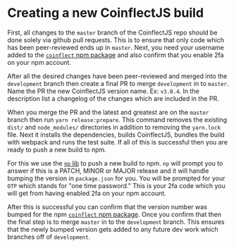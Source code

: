 # Creating a new CoinflectJS build

First, all changes to the `master` branch of the CoinflectJS repo should be done solely via github pull requests. This is to ensure that only code which has been peer-reviewed ends up in `master`. Next, you need your username added to the [`coinflect` npm package](https://www.npmjs.com/package/coinflect) and also confirm that you enable 2fa on your npm account.

After all the desired changes have been peer-reviewed and merged into the `development` branch then create a final PR to merge `development` in to `master`. Name the PR the new CoinflectJS version name. Ex: `v3.0.4`. In the description list a changelog of the changes which are included in the PR.

When you merge the PR and the latest and greatest are on the `master` branch then run `yarn release:prepare`. This command removes the existing `dist/` and `node_modules/` directories in addition to removing the `yarn.lock` file. Next it installs the dependencies, builds CoinflectJS, bundles the build with webpack and runs the test suite. If all of this is successful then you are ready to push a new build to npm.

For this we use the [`np` lib](https://www.npmjs.com/package/np) to push a new build to npm. `np` will prompt you to answer if this is a PATCH, MINOR or MAJOR release and it will handle bumping the version in `package.json` for you. You will be prompted for your `OTP` which stands for "one time password." This is your 2fa code which you will get from having enabled 2fa on your npm account.

After this is successful you can confirm that the version number was bumped for the npm [`coinflect` npm package](https://www.npmjs.com/package/coinflect). Once you confirm that then the final step is to merge `master` in to the `development` branch. This ensures that the newly bumped version gets added to any future dev work which branches off of `development`.